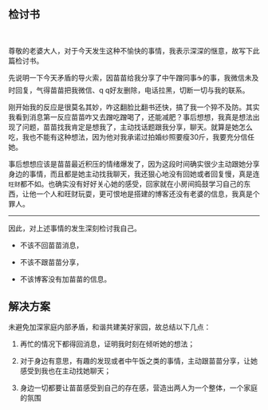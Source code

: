 # 

## 检讨书

​		

尊敬的老婆大人，对于今天发生这种不愉快的事情，我表示深深的惬意，故写下此篇检讨书。

先说明一下今天矛盾的导火索，因苗苗给我分享了中午蹭同事☕️的事，我微信未及时回复，气得苗苗把我微信、q q好友删除，电话拉黑，切断一切与我的联系。

刚开始我的反应是很莫名其妙，咋这翻脸比翻书还快，搞了我一个猝不及防。其实我看到消息第一反应苗苗咋又去蹭吃蹭喝了，还能减肥？事后想想，我真是想法出现了问题，苗苗找我肯定是想我了，主动找话题跟我分享，聊天。就算是她怎么吃，我也不能有这种想法，因为他对我承诺过拍婚纱照要瘦30斤，我要充分信任她。

事后想想应该是苗苗最近积压的情绪爆发了，因为这段时间确实很少主动跟她分享身边的事情，而且都是她主动找我聊天，我还狠心地没有回她或者回复慢，真是连`旺财`都不如。也确实没有好好关心她的感受，回家就在小房间捣鼓学习自己的东西，让他一个人和旺财玩耍，更可恨地是搭建的博客还没有老婆的信息，我真是个罪人。

---

因此，对上述事情的发生深刻检讨我自己。

- 不该不回苗苗消息，

- 不该不跟苗苗分享，

- 不该博客没有加苗苗的信息。

  

## 解决方案

未避免加深家庭内部矛盾，和谐共建美好家园，故总结以下几点：

1. 再忙的情况下都得回消息，证明我时刻在倾听她的想法；
2. 对于身边有意思，有趣的发现或者中午饭之类的事情，主动跟苗苗分享，让她感受到我也在主动找她聊天；

3. 身边一切都要让苗苗感受到自己的存在感，营造出两人为一个整体，一个家庭的氛围
